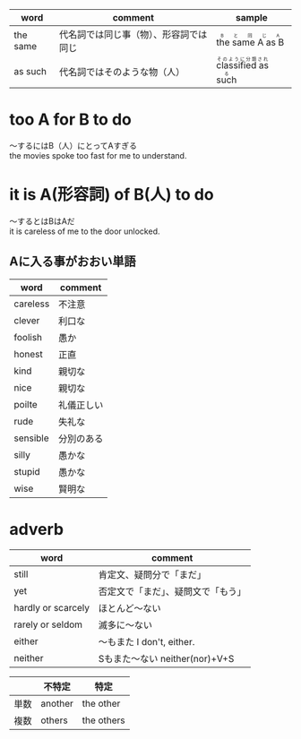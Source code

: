 |word|comment|sample|
|---|---|---|
|the same|代名詞では同じ事（物）、形容詞では同じ|<ruby>the same A as B<rp>（</rp><rt>Bと同じA</rt><rp>）</rp></ruby>|
|as such|代名詞ではそのような物（人）|<ruby> classified as such <rp>（</rp><rt> そのように分類される </rt><rp>）</rp></ruby>|

# too A for B to do
〜するにはB（人）にとってAすぎる<br>
the movies spoke too fast  for me to understand.

# it is A(形容詞) of B(人) to do
〜するとはBはAだ<br>
it is careless of me to the door unlocked.

## Aに入る事がおおい単語
|word|comment|
|---|---|
|careless|不注意|
|clever|利口な|
|foolish|愚か|
|honest|正直|
|kind|親切な|
|nice|親切な|
|poilte|礼儀正しい|
|rude|失礼な|
|sensible|分別のある|
|silly|愚かな|
|stupid|愚かな|
|wise|賢明な|



# adverb
|word|comment|
|---|---|
|still|肯定文、疑問分で「まだ」|
|yet|否定文で「まだ」、疑問文で「もう」|
|hardly or scarcely|ほとんど〜ない|
|rarely or seldom|滅多に〜ない|
|either|〜もまた I don't, either.|
|neither|Sもまた〜ない neither(nor)+V+S||


||不特定|特定|
|---|---|---|
|単数|another|the other|
|複数|others|the others|
